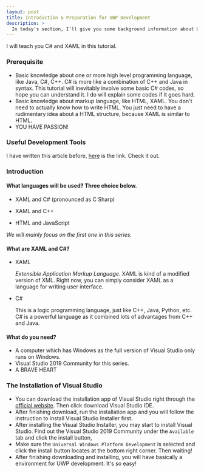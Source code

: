 ```yaml
---
layout: post
title: Introduction & Preparation for UWP Development
description: >
  In today's section, I'll give you some background information about UWP development and help you to set up the development environment for Universal Windows Platform.
---
```


I will teach you C# and XAML in this tutorial.

### Prerequisite

* Basic knowledge about one or more high level programming language, like Java, C#, C++. C# is more like a combination of C++ and Java in syntax. This tutorial will inevitably involve some basic C# codes, so hope you can understand it. I do will explain some codes if it goes hard.
* Basic knowledge about markup language, like HTML, XAML. You don't need to actually know how to write HTML. You just need to have a rudimentary idea about a HTML structure, because XAML is similar to HTML. 
* YOU HAVE PASSION!

### Useful Development Tools

I have written this article before, [here](https://blog.idexdavis.com/posts/others/2018-06-26-useful-app-uwp-develop/) is the link. Check it out.

### Introduction

#### What languages will be used? Three choice below.

* XAML and C# (pronounced as C Sharp)

* XAML and C++

* HTML and JavaScript

*We will mainly focus on the first one in this series.*

#### What are XAML and C#?

* XAML

  *Extensible Application Markup Language*. XAML is kind of a modified version of XML. Right now, you can simply consider XAML as a language for writing user interface.

* C#

  This is a logic programming language, just like C++, Java, Python, etc. C# is a powerful language as it combined lots of advantages from C++ and Java. 

#### What do you need?

* A computer which has Windows as the full version of Visual Studio only runs on Windows.
* Visual Studio 2019 Community for this series.
* A BRAVE HEART

### The Installation of Visual Studio

* You can download the installation app of Visual Studio right through the [official website](https://visualstudio.microsoft.com). Then click download Visual Studio IDE.
* After finishing download, run the installation app and you will follow the instruction to install Visual Studio Installer first.
* After installing the Visual Studio Installer, you may start to install Visual Studio. Find out the Visual Studio 2019 Community under the `Available` tab and click the install button,
* Make sure the `Universal Windows Platform Development` is selected and click the install button locates at the bottom right corner. Then waiting!
* After finishing downloading and installing, you will have basically a environment for UWP development. It's so easy!